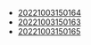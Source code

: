 - [20221003150164](/zet/20221003150164/README.md)
- [20221003150163](/zet/20221003150163/README.md)
- [20221003150165](/zet/20221003150165/README.md)
